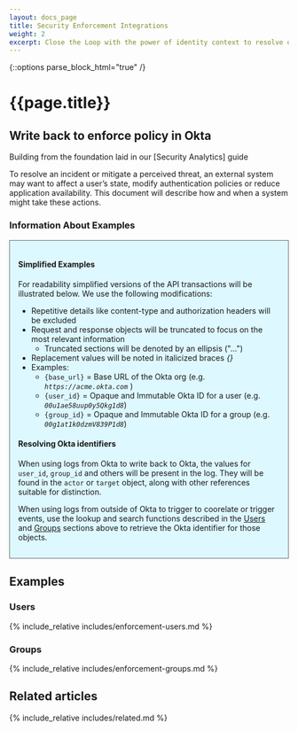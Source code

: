 ```yaml
---
layout: docs_page
title: Security Enforcement Integrations
weight: 2
excerpt: Close the Loop with the power of identity context to resolve or mitgate detected threats
---
```

{::options parse_block_html="true" /}

# {{page.title}}

## Write back to enforce policy in Okta

Building from the foundation laid in our [Security Analytics] guide

To resolve an incident or mitigate a perceived threat, an external system may want to affect a user’s state, modify authentication policies or reduce application availability. This document will describe how and when a system might take these actions.

### Information About Examples

<div style="border: 1px solid #626b6d; background-color: #ddf8ff; padding-left: 15px; padding-right: 15px; padding-bottom: 15px; padding-top: 15px">

#### Simplified Examples

For readability simplified versions of the API transactions will be illustrated below. We use the following modifications:

+ Repetitive details like content-type and authorization headers will be excluded
+ Request and response objects will be truncated to focus on the most relevant information
  + Truncated sections will be denoted by an ellipsis ("...")
+ Replacement values will be noted in italicized braces _{}_
+ Examples:
  + `{base_url}` = Base URL of the Okta org (e.g. _`https://acme.okta.com`_ )
  + `{user_id}` = Opaque and Immutable Okta ID for a user (e.g. _`00u1ae58uup0y5Qkg1d8`_)
  + `{group_id}` = Opaque and Immutable Okta ID for a group (e.g. _`00g1at1k0dzmV839P1d8`_)

#### Resolving Okta identifiers

When using logs from Okta to write back to Okta, the values for `user_id`, `group_id` and others will be present in the log.  They will be found in the `actor` or `target` object, along with other references suitable for distinction.

When using logs from outside of Okta to trigger to coorelate or trigger events, use the lookup and search functions described in the [Users](./security-analytics.html#users) and [Groups](./security-analytics.html#groups) sections above to retrieve the Okta identifier for those objects.

</div>

## Examples

### Users

{% include_relative includes/enforcement-users.md %}

### Groups

{% include_relative includes/enforcement-groups.md %}

## Related articles

{% include_relative includes/related.md %}